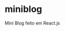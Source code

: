 # miniblog
Mini Blog feito em React.js

<div>
  <img src="https://github.com/fabiodev88/miniblog/blob/main/src/assets/Home-MiniBlog.png" alt="">
</div>

